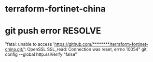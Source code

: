 # terraform-fortinet-china

# git push error RESOLVE
"fatal: unable to access 'https://github.com/********/terraform-fortinet-china.git/': OpenSSL SSL_read: Connection was reset, errno 10054"
git config --global http.sslVerify "false"